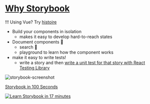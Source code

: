 # [Why Storybook](https://storybook.js.org/)

!!! Using Vue? Try [histoire](https://histoire.dev/)

-   Build your components in isolation
    -   makes it easy to develop hard-to-reach states
-   Document components 📄
    -   search 🔎
    -   playground to learn how the component works
-   make it easy to write tests!
    -   write a story and then [write a unit test for that story with React Testing Library](https://storybook.js.org/docs/react/workflows/unit-testing)

![storybook-screenshot](https://user-images.githubusercontent.com/11246258/158296344-d6f0ac4c-78d3-488f-ae38-96095fcedcdb.png)

[Storybook in 100 Seconds](https://www.youtube.com/watch?v=gdlTFPebzAU)

[![Learn Storybook in 17 minutes](https://img.youtube.com/vi/FUKpWgRyPlU/0.jpg)](https://www.youtube.com/watch?v=FUKpWgRyPlU)
